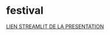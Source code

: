 # festival



[LIEN STREAMLIT DE LA PRESENTATION](https://camillemagnette-festival-streamlitpresentation-du-projet-pniqto.streamlit.app/)
